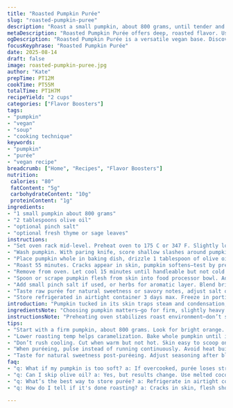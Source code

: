 ```yaml
---
title: "Roasted Pumpkin Purée"
slug: "roasted-pumpkin-puree"
description: "Roast a small pumpkin, about 800 grams, until tender and caramelized. Scoop out the flesh and blend until creamy. Olive oil brings moisture and richness. Useful base for soups, pies, or savory bakes. Works well with spices or herbs added later. Gluten-free, vegan, nut and dairy free. Adjust roasting time by visual cues: flesh softens and skin browns unevenly. Use any firm pumpkin or winter squash. If fresh not available, canned purée can substitute but lacks roasted depth. Remove seeds dry and toast separately for garnish or snacks."
metaDescription: "Roasted Pumpkin Purée offers deep, roasted flavor. Use it for soups or pies. Vegan, gluten-free. Rich with olive oil or herbs."
ogDescription: "Roasted Pumpkin Purée is a versatile vegan base. Discover deep, rich flavors for soups and bakes. Quick to prepare, yet flavorful."
focusKeyphrase: "Roasted Pumpkin Purée"
date: 2025-08-14
draft: false
image: roasted-pumpkin-puree.jpg
author: "Kate"
prepTime: PT12M
cookTime: PT55M
totalTime: PT1H7M
recipeYield: "2 cups"
categories: ["Flavor Boosters"]
tags:
- "pumpkin"
- "vegan"
- "soup"
- "cooking technique"
keywords:
- "pumpkin"
- "purée"
- "vegan recipe"
breadcrumb: ["Home", "Recipes", "Flavor Boosters"]
nutrition: 
 calories: "80"
 fatContent: "5g"
 carbohydrateContent: "10g"
 proteinContent: "1g"
ingredients:
- "1 small pumpkin about 800 grams"
- "2 tablespoons olive oil"
- "optional pinch salt"
- "optional fresh thyme or sage leaves"
instructions:
- "Set oven rack mid-level. Preheat oven to 175 C or 347 F. Slightly lower temp than typical roasting to coax caramelization without burning skin."
- "Wash pumpkin. With paring knife, score shallow slashes around pumpkin surface. This helps steam escape and concentrates flavor where skin wrinkles."
- "Place pumpkin whole in baking dish, drizzle 1 tablespoon of olive oil all over. Rub evenly. Do not pierce pumpkin deeply—skin acts as natural steam trap to keep insides tender."
- "Roast 55 minutes. Cracks appear in skin, pumpkin softens—test by pressing fingertip or inserting small knife tip. Flesh should feel yielding, not firm. Listen for faint popping sounds from resinous skin heating."
- "Remove from oven. Let cool 15 minutes until handleable but not cold. Cut pumpkin in half crosswise. Scoop out stringy seeds; discard or dry toast for crunch snack."
- "Spoon or scrape pumpkin flesh from skin into food processor bowl. Add remaining olive oil. Pulse to blend until uniform but still thick. No need for extra water; moisture from roasting is enough."
- "Add small pinch salt if used, or herbs for aromatic layer. Blend briefly to mix in. Avoid over-working or puree gets gummy."
- "Taste raw purée for natural sweetness or savory notes, adjust salt or herbs as needed before using in recipes. Covers savory gratins, pies, or thick soups."
- "Store refrigerated in airtight container 3 days max. Freeze in portioned bags up to 3 months. Defrost in fridge; re-whisk before use to reincorporate moisture."
introduction: "Pumpkin tucked in its skin traps steam and condensation, bringing out deep, roasted notes without drying out. That ember-like aroma when roasting signals sugars caramelizing in flesh, not just softening. Avoid cutting raw into chunks—it loses moisture and flavor. Roasting whole gives you that tender, slightly smoky edge. This method is not about speed but coaxing texture and flavor. When you hear the subtle pop and crackle, it means your pumpkin is doing that chemical magic. Once cool, the flesh feels like soft velvet but with body; good purée isn’t just smooth, it carries weight and moisture balance. Use olive oil here for its taste and silkiness, not just inert fat. Good purée is foundation, a blank slate; salting or spicing comes later depending on plate direction. No water added means natural sweetness stays pure, better texture retained. Storing and freezing tips to keep it fresh and flexible for any kitchen rhythm."
ingredientsNote: "Choosing pumpkin matters—go for firm, slightly heavy ones with bright orange skin. Sometimes labeled sugar or pie pumpkin. Avoid watery, fibrous types like big carving pumpkins or overly mature gourds. Substitute cooking oil with melted coconut oil or walnut oil for nutty undertones, but remember these alter final flavor. No oil? Butter or its vegan alternatives are viable but oil integrates better for pure vegan needs. Herbs and spices aren’t mandatory but thyme, sage, or cinnamon add depth. For sweet recipes, add cinnamon or nutmeg later, skip in savory. Seeds removed can be rinsed, dried thoroughly, salted and roasted separately for snack or garnish. Common mistake is overcooking: too soft means watery purée that lacks structure and tastes bland. Undercook? Flesh can be stringy and tough to purée smoothly."
instructionsNote: "Preheating oven stabilizes roast environment—don’t skip; uneven heat creates inconsistent caramelization. Scoring helps steam release; use tip of sharp knife to avoid deep punctures that dry flesh. Oil coats skin, assisting Maillard browning. Whole roasting protects from drying but you can halve first for quicker cook—watch closely then. Test doneness by gently squeezing: should yield under pressure not crumble. Remove seeds with spoon but don’t discard; toasted pumpkin seeds add textural surprise. Purée in pulses prevents overheating food processor blades and gummy texture. Purée will thicken as it cools; re-whisk before use for even consistency. Adjust seasoning after puréeing, not before—salt changes texture if mixed too early. Keep purée airtight to avoid oxidation and moisture loss; freeze in small portions to preserve freshness. Reheat gently to avoid drying out."
tips:
- "Start with a firm pumpkin, about 800 grams. Look for bright orange. Heavier ones hold moisture. Avoid watery types. They mess up texture."
- "Lower roasting temp helps caramelization. Bake whole pumpkin until it softens. Skin should brown unevenly. Popping sounds mean it's working. Stay alert."
- "Don’t rush cooling. Cut when warm but not hot. Skin easy to scoop once cooled properly. Flesh should be tender, like velvet. Good texture adds flavor."
- "When puréeing, pulse instead of running continuously. Avoid heat build-up. Gummy purée isn’t what you want. Preserve weight and moisture for better final dish."
- "Taste for natural sweetness post-puréeing. Adjust seasoning after blending. Salt too soon can affect texture. Always store airtight to keep it fresh."
faq:
- "q: What if my pumpkin is too soft? a: If overcooked, purée loses structure. Try undercooking slightly next time for better texture. Test doneness by pressing."
- "q: Can I skip olive oil? a: Yes, but results change. Use melted coconut oil for nutty touch or butter but work for vegan needs. Adjust flavor expectation."
- "q: What’s the best way to store purée? a: Refrigerate in airtight container for up to three days. Freeze portions for future use. Thaw slowly, whisk before use."
- "q: How do I tell if it's done roasting? a: Cracks in skin, flesh should yield to pressure. Trust those popping sounds. Watch for color change."

---
```

